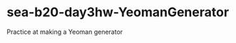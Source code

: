 sea-b20-day3hw-YeomanGenerator
==============================

Practice at making a Yeoman generator
